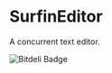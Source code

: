 SurfinEditor
============

A concurrent text editor.

![Bitdeli Badge](https://d2weczhvl823v0.cloudfront.net/salazarm/surfineditor/trend.png)
